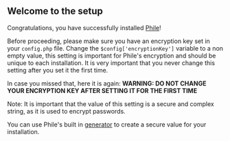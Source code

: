 <!--
Title: Setup
Description: Setup PhileCMS
-->

## Welcome to the setup

Congratulations, you have successfully installed [Phile](https://github.com/PhileCMS/Phile)!

Before proceeding, please make sure you have an encryption key set in your `config.php` file. Change the `$config['encryptionKey']` variable to a non empty value, this setting is important for Phile's encryption and should be unique to each installation. It is very important that you never change this setting after you set it the first time.

In case you missed that, here it is again:
**WARNING: DO NOT CHANGE YOUR ENCRYPTION KEY AFTER SETTING IT FOR THE FIRST TIME**

Note: It is important that the value of this setting is a secure and complex string, as it is used to encrypt passwords.

You can use Phile's built in <a href="generator.php">generator</a> to create a secure value for your installation.
